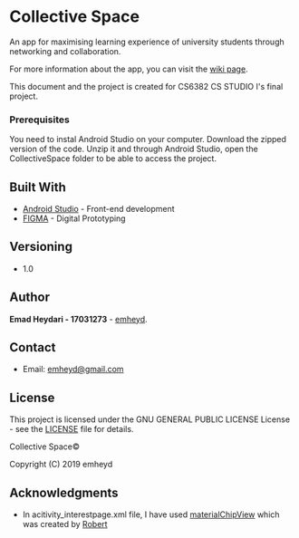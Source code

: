 
# Collective Space

An app for maximising learning experience of university students through networking and collaboration. 

For more information about the app, you can visit the [wiki page](https://github.com/emheyd/CollectiveSpace/wiki).

This document and the project is created for CS6382 CS STUDIO I's final project. 

### Prerequisites

You need to instal Android Studio on your computer. 
Download the zipped version of the code.
Unzip it and through Android Studio, open the CollectiveSpace folder to be able to access the project.  

## Built With

* [Android Studio](https://developer.android.com/studio) - Front-end development
* [FIGMA](https://www.figma.com/files) - Digital Prototyping

## Versioning

* 1.0

## Author

**Emad Heydari - 17031273** - [emheyd](https://github.com/emheyd). 

## Contact
 
* Email: emheyd@gmail.com

## License

This project is licensed under the GNU GENERAL PUBLIC LICENSE License - see the [LICENSE](https://github.com/emheyd/CollectiveSpace/blob/master/LICENSE) file for details. 

Collective Space©  

Copyright (C) 2019 emheyd

## Acknowledgments

* In acitivity_interestpage.xml file, I have used [materialChipView](https://github.com/robertlevonyan/materialChipView) which was created by [Robert](https://github.com/robertlevonyan)


